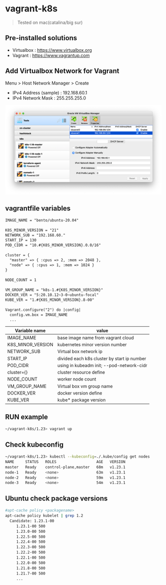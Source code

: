 # vagrant-k8s

> Tested on mac(catalina/big sur)

## Pre-installed solutions
- Virtualbox : https://www.virtualbox.org
- Vagrant : https://www.vagrantup.com


## Add Virtualbox Network for Vagrant

Menu > Host Network Manager > Create

- IPv4 Address (sample) : 192.168.60.1
- IPv4 Network Mask : 255.255.255.0

![image-20210419215511702](https://github.com/Great-Stone/images/raw/master/uPic/Gs36kl.png)

## vagrantfile variables

```hcl
IMAGE_NAME = "bento/ubuntu-20.04"

K8S_MINOR_VERSION = "21"
NETWORK_SUB = "192.168.60."
START_IP = 130
POD_CIDR = "10.#{K8S_MINOR_VERSION}.0.0/16"

cluster = {
  "master" => { :cpus => 2, :mem => 2048 },
  "node" => { :cpus => 1, :mem => 1024 }
}

NODE_COUNT = 1

VM_GROUP_NAME = "k8s-1.#{K8S_MINOR_VERSION}"
DOCKER_VER = "5:20.10.12~3-0~ubuntu-focal"
KUBE_VER = "1.#{K8S_MINOR_VERSION}.8-00"

Vagrant.configure("2") do |config|
  config.vm.box = IMAGE_NAME
  ...
```

|Variable name|value|
|-|-|
|IMAGE_NAME|base image name from vagrant cloud|
|K8S_MINOR_VERSION|kubernetes minor version number|
|NETWORK_SUB|Virtual box network ip|
|START_IP|divided each k8s cluster by start ip number|
|POD_CIDR|using in kubeadm init; --pod-network-cidr|
|cluster={}|cluster resource define|
|NODE_COUNT|worker node count|
|VM_GROUP_NAME|Virtual box vm group name|
|DOCKER_VER|docker version define|
|KUBE_VER|kube* package version|


## RUN example
```bash
~/vagrant-k8s/1.23> vagrant up
```

## Check kubeconfig

```bash
~/vagrant-k8s/1.23> kubectl --kubeconfig=./.kube/config get nodes
NAME     STATUS   ROLES                  AGE   VERSION
master   Ready    control-plane,master   68m   v1.23.1
node-1   Ready    <none>                 63m   v1.23.1
node-2   Ready    <none>                 59m   v1.23.1
node-3   Ready    <none>                 54m   v1.23.1
```

## Ubuntu check package versions

```bash
#apt-cache policy <packagename>
apt-cache policy kubelet | grep 1.2
  Candidate: 1.23.1-00
     1.23.1-00 500
     1.23.0-00 500
     1.22.5-00 500
     1.22.4-00 500
     1.22.3-00 500
     1.22.2-00 500
     1.22.1-00 500
     1.22.0-00 500
     1.21.8-00 500
     1.21.7-00 500
     ...
```
